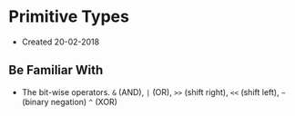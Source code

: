# Primitive Types
* Created 20-02-2018

## Be Familiar With
* The bit-wise operators. `&` (AND), `|` (OR), `>>` (shift right), `<<` (shift left), `~` (binary negation) `^` (XOR)